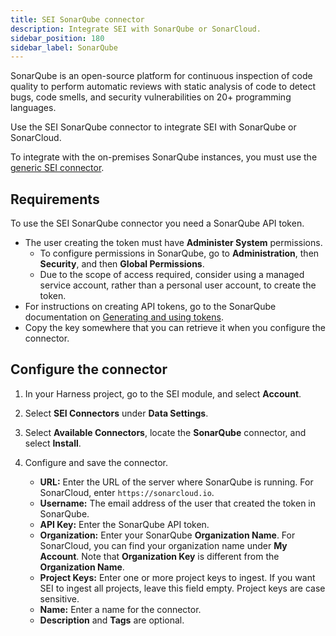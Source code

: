 ```yaml
---
title: SEI SonarQube connector
description: Integrate SEI with SonarQube or SonarCloud.
sidebar_position: 180
sidebar_label: SonarQube
---
```


SonarQube is an open-source platform for continuous inspection of code quality to perform automatic reviews with static analysis of code to detect bugs, code smells, and security vulnerabilities on 20+ programming languages.

Use the SEI SonarQube connector to integrate SEI with SonarQube or SonarCloud.

To integrate with the on-premises SonarQube instances, you must use the [generic SEI connector](./sei-connector-generic.md).

## Requirements

To use the SEI SonarQube connector you need a SonarQube API token.

* The user creating the token must have **Administer System** permissions.
   * To configure permissions in SonarQube, go to **Administration**, then **Security**, and then **Global Permissions**.
   * Due to the scope of access required, consider using a managed service account, rather than a personal user account, to create the token.
* For instructions on creating API tokens, go to the SonarQube documentation on [Generating and using tokens](https://docs.sonarsource.com/sonarqube/9.7/user-guide/user-account/generating-and-using-tokens/).
* Copy the key somewhere that you can retrieve it when you configure the connector.

## Configure the connector

1. In your Harness project, go to the SEI module, and select **Account**.
2. Select **SEI Connectors** under **Data Settings**.
3. Select **Available Connectors**, locate the **SonarQube** connector, and select **Install**.
4. Configure and save the connector.

   * **URL:** Enter the URL of the server where SonarQube is running. For SonarCloud, enter `https://sonarcloud.io`.
   * **Username:** The email address of the user that created the token in SonarQube.
   * **API Key:** Enter the SonarQube API token.
   * **Organization:** Enter your SonarQube **Organization Name**. For SonarCloud, you can find your organization name under **My Account**. Note that **Organization Key** is different from the **Organization Name**.
   * **Project Keys:** Enter one or more project keys to ingest. If you want SEI to ingest all projects, leave this field empty. Project keys are case sensitive.
   * **Name:** Enter a name for the connector.
   * **Description** and **Tags** are optional.
